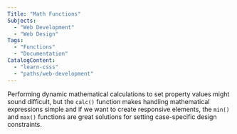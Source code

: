 ```yaml
---
Title: "Math Functions"
Subjects:
  - "Web Development"
  - "Web Design"
Tags: 
  - "Functions"
  - "Documentation"
CatalogContent:
  - "learn-csss"
  - "paths/web-development"
---
```


Performing dynamic mathematical calculations to set property values might sound difficult, but the `calc()` function makes handling mathematical expressions simple and if we want to create responsive elements, the `min()` and `max()` functions are great solutions for setting case-specific design constraints. 

